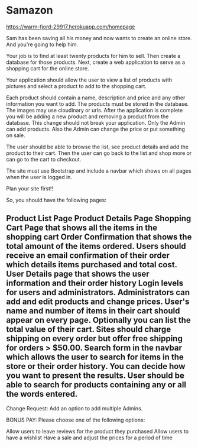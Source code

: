 # Samazon #

https://warm-fjord-29917.herokuapp.com/homepage

Sam has been saving all his money and now wants to create an online store. And you're going to help him.

Your job is to find at least twenty products for him to sell. Then create a database for those products. Next, create a web application to serve as a shopping cart for the online store.

Your application should allow the user to view a list of products with pictures and select a product to add to the shopping cart.

Each product should contain a name, description and price and any other information you want to add. The products must be stored in the database. The images may use cloudinary or urls. After the application is complete you will be adding a new product and removing a product from the database. This change should not break your application. Only the Admin can add products. Also the Admin can change the price or put something on sale.

The user should be able to browse the list, see product details and add the product to their cart. Then the user can go back to the list and shop more or can go to the cart to checkout.

The site must use Bootstrap and include a navbar which shows on all pages when the user is logged in.

Plan your site first!!

So, you should have the following pages:

Product List Page
Product Details Page
Shopping Cart Page that shows all the items in the shopping cart
Order Confirmation  that shows the total amount of the items ordered. Users should receive an email confirmation of their order which details items purchased and total cost.
User Details page that shows the user information and their order history
Login levels for users and administrators. Administrators can add and edit products and change prices.
User's name and number of items in their cart should appear on every page. Optionally you can list the total value of their cart.
Sites should charge shipping on every order but offer free shipping for orders > $50.00.
Search form in the navbar which allows the user to search for items in the store or their order history. You can decide how you want to present the results. User should be able to search for products containing any or all the words entered.
-------------------------

Change Request: Add an option to add multiple Admins. 

 

BONUS PAY: Please choose one of the following options:

Allow users to leave reviews for the product they purchased
Allow users to have a wishlist
Have a sale and adjust the prices for a period of time
